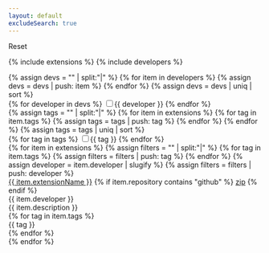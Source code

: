 ```yaml
---
layout: default
excludeSearch: true
---
```


<div class="sorting-controls">
  <label>
    <span class="reset">Reset</span>
  </label>
</div>

{% include extensions %}
{% include developers %}

<div class="sorter-checkboxes">
    {% assign devs = "" | split:"|" %}
    {% for item in developers %}
        {% assign devs = devs | push: item %}
    {% endfor %}
    {% assign devs = devs | uniq | sort %}
    <div>
    {% for developer in devs %}
      <label class="sorter-checkbox">
        <input type="checkbox" id="{{ developer | slugify }}" value="{{ developer | slugify }}"><span>{{ developer }}</span>
      </label>
    {% endfor %}
    </div>
    {% assign tags = "" | split:"|" %}
    {% for item in extensions %}
        {% for tag in item.tags %}
            {% assign tags = tags | push: tag %}
        {% endfor %}
    {% endfor %}
    {% assign tags = tags | uniq | sort %}
    <div>
    {% for tag in tags %}
        <label class="sorter-checkbox">
            <input type="checkbox" id="{{ tag }}" value="{{ tag }}"><span>{{ tag }}</span>
        </label>
    {% endfor %}
    </div>
</div>

<div class="sorter">
{% for item in extensions %}
{% assign filters = "" | split:"|" %}
{% for tag in item.tags %}
  {% assign filters = filters | push: tag %}
{% endfor %}
{% assign developer = item.developer | slugify %}
{% assign filters = filters | push: developer %}
<div class="sorter-item" data-title="{{ item.title }}" data-groups='["{{ filters | join: '", "'}}"]'>
  <div class="sorter-item-inner">
    <div class="sorter-column sorter-item-title">
      <a href="{{ item.repository }}">{{ item.extensionName }}</a>
      {% if item.repository contains "github" %}
      <a class="sorter-item-download" href="{{ item.repository }}/archive/master.zip">zip</a>
      {% endif %}
    </div>
    <div class="sorter-column sorter-item-developer">
      {{ item.developer }}
    </div>
    <div class="sorter-column sorter-item-description">
      {{ item.description }}
    </div>
    <div class="sorter-column sorter-item-tags">
      {% for tag in item.tags %}
        <div class="tag">{{ tag }}</div>
      {% endfor %}
    </div>
  </div>
</div>
{% endfor %}
</div>

<script src="{{ site.baseurl }}/js/shuffle.min.js"></script>
<script type="text/javascript">
var Shuffle = window.Shuffle
var element = document.querySelector('.sorter')

var shuffleInstance = new Shuffle(element, {
  itemSelector: '.sorter-item',
  useTransforms: false,
  speed: 0,
  staggerAmount: 0,
})
shuffleInstance.layout()

function filterItems() {
    values = []
    $(".sorter-checkbox :checked").each(function () {
        values.push($(this).val())
    })
    shuffleInstance.filter(values)
    return values
}

$(".sorter-checkbox").click(function() {
    selected = filterItems()
    if (selected.length) {
        window.location.hash = "#" + selected.join("&")
    }
    else {
        history.pushState("", document.title, window.location.pathname + window.location.search);
    }
    
    
})

activeTags = window.location.hash.replace("#", "").split("&")

found = 0
for (i = 0; i < activeTags.length; i++) {
    tag = $("#" + decodeURIComponent(activeTags[i]))
    if ( tag.length ) {
        tag.prop('checked', true)
        found = tag
    }
}
if ( found ) {
    filterItems()
}

$(".reset").click(function () {
    $(".sorter-checkbox :checked").each(function () {
        this.checked = false
    })
    shuffleInstance.filter()
    history.pushState("", document.title, window.location.pathname + window.location.search);
})
</script>

